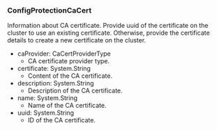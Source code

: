### ConfigProtectionCaCert
Information about CA certificate. Provide uuid of the certificate on the cluster to use an existing certificate. Otherwise, provide the certificate details to create a new certificate on the cluster.

- caProvider: CaCertProviderType
  - CA certificate provider type.
- certificate: System.String
  - Content of the CA certificate.
- description: System.String
  - Description of the CA certificate.
- name: System.String
  - Name of the CA certificate.
- uuid: System.String
  - ID of the CA certificate.
